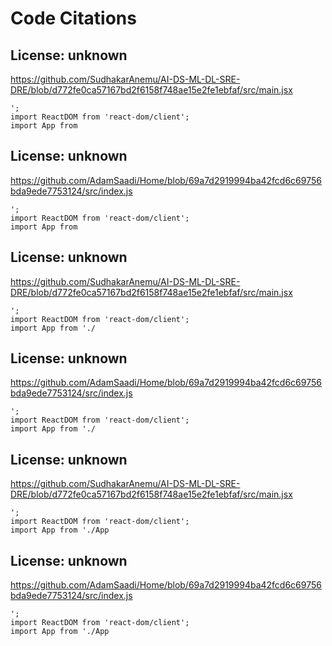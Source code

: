 # Code Citations

## License: unknown
https://github.com/SudhakarAnemu/AI-DS-ML-DL-SRE-DRE/blob/d772fe0ca57167bd2f6158f748ae15e2fe1ebfaf/src/main.jsx

```
';
import ReactDOM from 'react-dom/client';
import App from
```


## License: unknown
https://github.com/AdamSaadi/Home/blob/69a7d2919994ba42fcd6c69756bda9ede7753124/src/index.js

```
';
import ReactDOM from 'react-dom/client';
import App from
```


## License: unknown
https://github.com/SudhakarAnemu/AI-DS-ML-DL-SRE-DRE/blob/d772fe0ca57167bd2f6158f748ae15e2fe1ebfaf/src/main.jsx

```
';
import ReactDOM from 'react-dom/client';
import App from './
```


## License: unknown
https://github.com/AdamSaadi/Home/blob/69a7d2919994ba42fcd6c69756bda9ede7753124/src/index.js

```
';
import ReactDOM from 'react-dom/client';
import App from './
```


## License: unknown
https://github.com/SudhakarAnemu/AI-DS-ML-DL-SRE-DRE/blob/d772fe0ca57167bd2f6158f748ae15e2fe1ebfaf/src/main.jsx

```
';
import ReactDOM from 'react-dom/client';
import App from './App
```


## License: unknown
https://github.com/AdamSaadi/Home/blob/69a7d2919994ba42fcd6c69756bda9ede7753124/src/index.js

```
';
import ReactDOM from 'react-dom/client';
import App from './App
```

